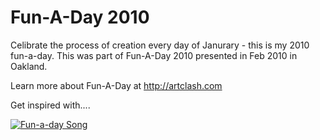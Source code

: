 Fun-A-Day 2010
==============

Celibrate the process of creation every day of Janurary - this is my 2010 fun-a-day.
This was part of Fun-A-Day 2010 presented in Feb 2010 in Oakland.

Learn more about Fun-A-Day at http://artclash.com

Get inspired with....

[![Fun-a-day Song](http://img.youtube.com/vi/OfAITTY-CCU/0.jpg)](http://www.youtube.com/watch?v=OfAITTY-CCU)




